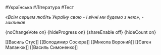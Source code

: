 #Українська #Література #Тест

*«Всім серцем любіть Україну свою - і вічні ми будемо з нею», - закликав*

{noChangeVote on}
{hideProgress on}
{shareEnable off}
{hideCount on}

[[Василь Стус]]
[[Володимир Сосюра]]
[[Микола Вороний]]
[[Євген Маланюк]]
[[Василь Симоненко]]
